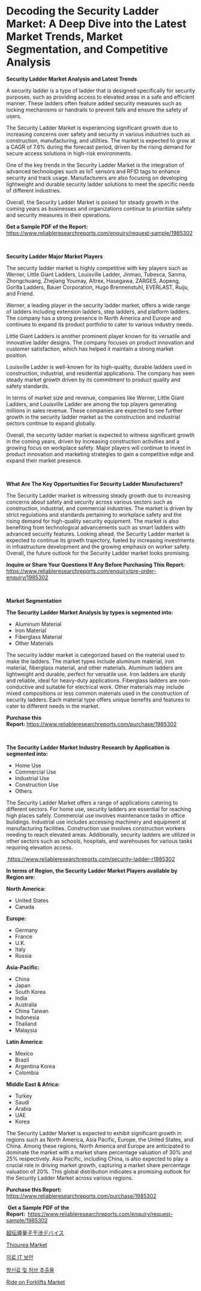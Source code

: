 <p><h1>Decoding the Security Ladder Market: A Deep Dive into the Latest Market Trends, Market Segmentation, and Competitive Analysis</h1></p><p><strong>Security Ladder Market Analysis and Latest Trends</strong></p>
<p><p>A security ladder is a type of ladder that is designed specifically for security purposes, such as providing access to elevated areas in a safe and efficient manner. These ladders often feature added security measures such as locking mechanisms or handrails to prevent falls and ensure the safety of users.</p><p>The Security Ladder Market is experiencing significant growth due to increasing concerns over safety and security in various industries such as construction, manufacturing, and utilities. The market is expected to grow at a CAGR of 7.6% during the forecast period, driven by the rising demand for secure access solutions in high-risk environments.</p><p>One of the key trends in the Security Ladder Market is the integration of advanced technologies such as IoT sensors and RFID tags to enhance security and track usage. Manufacturers are also focusing on developing lightweight and durable security ladder solutions to meet the specific needs of different industries.</p><p>Overall, the Security Ladder Market is poised for steady growth in the coming years as businesses and organizations continue to prioritize safety and security measures in their operations.</p></p>
<p><strong>Get a Sample PDF of the Report:&nbsp;</strong> <a href="https://www.reliableresearchreports.com/enquiry/request-sample/1985302">https://www.reliableresearchreports.com/enquiry/request-sample/1985302</a></p>
<p>&nbsp;</p>
<p><strong>Security Ladder Major Market Players</strong></p>
<p><p>The security ladder market is highly competitive with key players such as Werner, Little Giant Ladders, Louisville Ladder, Jinmao, Tubesca, Sanma, Zhongchuang, Zhejiang Youmay, Altrex, Hasegawa, ZARGES, Aopeng, Gorilla Ladders, Bauer Corporation, Hugo Brennenstuhl, EVERLAST, Ruiju, and Friend.</p><p>Werner, a leading player in the security ladder market, offers a wide range of ladders including extension ladders, step ladders, and platform ladders. The company has a strong presence in North America and Europe and continues to expand its product portfolio to cater to various industry needs.</p><p>Little Giant Ladders is another prominent player known for its versatile and innovative ladder designs. The company focuses on product innovation and customer satisfaction, which has helped it maintain a strong market position.</p><p>Louisville Ladder is well-known for its high-quality, durable ladders used in construction, industrial, and residential applications. The company has seen steady market growth driven by its commitment to product quality and safety standards.</p><p>In terms of market size and revenue, companies like Werner, Little Giant Ladders, and Louisville Ladder are among the top players generating millions in sales revenue. These companies are expected to see further growth in the security ladder market as the construction and industrial sectors continue to expand globally.</p><p>Overall, the security ladder market is expected to witness significant growth in the coming years, driven by increasing construction activities and a growing focus on workplace safety. Major players will continue to invest in product innovation and marketing strategies to gain a competitive edge and expand their market presence.</p></p>
<p>&nbsp;</p>
<p><strong>What Are The Key Opportunities For Security Ladder Manufacturers?</strong></p>
<p><p>The Security Ladder market is witnessing steady growth due to increasing concerns about safety and security across various sectors such as construction, industrial, and commercial industries. The market is driven by strict regulations and standards pertaining to workplace safety and the rising demand for high-quality security equipment. The market is also benefiting from technological advancements such as smart ladders with advanced security features. Looking ahead, the Security Ladder market is expected to continue its growth trajectory, fueled by increasing investments in infrastructure development and the growing emphasis on worker safety. Overall, the future outlook for the Security Ladder market looks promising.</p></p>
<p><strong>Inquire or Share Your Questions If Any Before Purchasing This Report:</strong> <a href="https://www.reliableresearchreports.com/enquiry/pre-order-enquiry/1985302">https://www.reliableresearchreports.com/enquiry/pre-order-enquiry/1985302</a></p>
<p>&nbsp;</p>
<p><strong>Market Segmentation</strong></p>
<p><strong>The Security Ladder Market Analysis by types is segmented into:</strong></p>
<p><ul><li>Aluminum Material</li><li>Iron Material</li><li>Fiberglass Material</li><li>Other Materials</li></ul></p>
<p><p>The security ladder market is categorized based on the material used to make the ladders. The market types include aluminum material, iron material, fiberglass material, and other materials. Aluminum ladders are lightweight and durable, perfect for versatile use. Iron ladders are sturdy and reliable, ideal for heavy-duty applications. Fiberglass ladders are non-conductive and suitable for electrical work. Other materials may include mixed compositions or less common materials used in the construction of security ladders. Each material type offers unique benefits and features to cater to different needs in the market.</p></p>
<p><strong>Purchase this Report:&nbsp;</strong><a href="https://www.reliableresearchreports.com/purchase/1985302">https://www.reliableresearchreports.com/purchase/1985302</a></p>
<p>&nbsp;</p>
<p><strong>The Security Ladder Market Industry Research by Application is segmented into:</strong></p>
<p><ul><li>Home Use</li><li>Commercial Use</li><li>Industrial Use</li><li>Construction Use</li><li>Others</li></ul></p>
<p><p>The Security Ladder Market offers a range of applications catering to different sectors. For home use, security ladders are essential for reaching high places safely. Commercial use involves maintenance tasks in office buildings. Industrial use includes accessing machinery and equipment at manufacturing facilities. Construction use involves construction workers needing to reach elevated areas. Additionally, security ladders are utilized in other sectors such as schools, hospitals, and warehouses for various tasks requiring elevation access.</p></p>
<p><a href="https://www.reliableresearchreports.com/security-ladder-r1985302">&nbsp;https://www.reliableresearchreports.com/security-ladder-r1985302</a></p>
<p><strong>In terms of Region, the Security Ladder Market Players available by Region are:</strong></p>
<p>
    <p> <strong> North America: </strong>
        <ul>
            <li>United States</li>
            <li>Canada</li>
        </ul>
        </p> 
    <p> <strong> Europe: </strong>
        <ul>
            <li>Germany</li>
            <li>France</li>
            <li>U.K.</li>
            <li>Italy</li>
            <li>Russia</li>
        </ul>
        </p> 
    <p> <strong> Asia-Pacific: </strong>
        <ul>
            <li>China</li>
            <li>Japan</li>
            <li>South Korea</li>
            <li>India</li>
            <li>Australia</li>
            <li>China Taiwan</li>
            <li>Indonesia</li>
            <li>Thailand</li>
            <li>Malaysia</li>
        </ul>
        </p> 
    <p> <strong> Latin America: </strong>
        <ul>
            <li>Mexico</li>
            <li>Brazil</li>
            <li>Argentina Korea</li>
            <li>Colombia</li>
        </ul>
        </p> 
    <p> <strong> Middle East & Africa: </strong>
        <ul>
            <li>Turkey</li>
            <li>Saudi</li>
            <li>Arabia</li>
            <li>UAE</li>
            <li>Korea</li>
        </ul>
    </p>
    </p>
<p><p>The Security Ladder Market is expected to exhibit significant growth in regions such as North America, Asia Pacific, Europe, the United States, and China. Among these regions, North America and Europe are anticipated to dominate the market with a market share percentage valuation of 30% and 25% respectively. Asia Pacific, including China, is also expected to play a crucial role in driving market growth, capturing a market share percentage valuation of 20%. This global distribution indicates a promising outlook for the Security Ladder Market across various regions.</p></p>
<p><strong>Purchase this Report: </strong><a href="https://www.reliableresearchreports.com/purchase/1985302">https://www.reliableresearchreports.com/purchase/1985302</a></p>
<p>&nbsp;<strong>Get a Sample PDF of the Report:&nbsp;&nbsp;</strong><a href="https://www.reliableresearchreports.com/enquiry/request-sample/1985302">https://www.reliableresearchreports.com/enquiry/request-sample/1985302</a></p>
<p><strong></strong></p>
<p><p><a href="https://github.com/mcbeesbxa270/Market-Research-Report-List-1/blob/main/985962631168.md">超伝導量子干渉デバイス</a></p><p><a href="https://issuu.com/reportprime-2/docs/thiourea-market-size-2030.pptx">Thiourea Market</a></p><p><a href="https://github.com/vskv4779xr1/Market-Research-Report-List-1/blob/main/894694328612.md">의료 IT 보안</a></p><p><a href="https://medium.com/@elod.85/%ED%96%A5%EC%8B%A0%EB%A3%8C-%EB%B0%8F-%ED%97%88%EB%B8%8C-%EC%B6%94%EC%B6%9C%EB%AC%BC-%EC%8B%9C%EC%9E%A5-%EB%B6%84%EC%84%9D-%EC%97%B0%ED%8F%89%EA%B7%A0-%EC%84%B1%EC%9E%A5%EB%A5%A0-%EC%8B%9C%EC%9E%A5-%EC%84%B8%EB%B6%84%ED%99%94-%EB%B0%8F-%EA%B8%80%EB%A1%9C%EB%B2%8C-%EC%82%B0%EC%97%85-%EA%B0%9C%EC%9A%94-50b7f152387e">향신료 및 허브 추출물</a></p><p><a href="https://github.com/mahnoor2003/Market-Research-Report-List-4/blob/main/ride-on-forklifts-market.md">Ride on Forklifts Market</a></p></p>